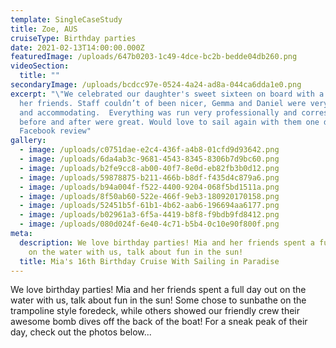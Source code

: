 ```yaml
---
template: SingleCaseStudy
title: Zoe, AUS
cruiseType: Birthday parties
date: 2021-02-13T14:00:00.000Z
featuredImage: /uploads/647b0203-1c49-4dce-bc2b-bedde04db260.png
videoSection:
  title: ""
secondaryImage: /uploads/bcdcc97e-0524-4a24-ad8a-044ca6dda1e0.png
excerpt: "\"We celebrated our daughter's sweet sixteen on board with a group of
  her friends. Staff couldn’t of been nicer, Gemma and Daniel were very friendly
  and accommodating.  Everything was run very professionally and correspondence
  before and after were great. Would love to sail again with them one day.\" -
  Facebook review"
gallery:
  - image: /uploads/c0751dae-e2c4-436f-a4b8-01cfd9d93642.png
  - image: /uploads/6da4ab3c-9681-4543-8345-8306b7d9bc60.png
  - image: /uploads/b2fe9cc8-ab00-40f7-8e0d-eb82fb3b0d12.png
  - image: /uploads/59878875-b211-466b-b8df-f435d4c879a6.png
  - image: /uploads/b94a004f-f522-4400-9204-068f5bd1511a.png
  - image: /uploads/8f50ab60-522e-466f-9eb3-180920170158.png
  - image: /uploads/52451b5f-61b1-4b62-aab6-196694aa6177.png
  - image: /uploads/b02961a3-6f5a-4419-b8f8-f9bdb9fd8412.png
  - image: /uploads/080d024f-6e40-4c71-b5b4-0c10e90f800f.png
meta:
  description: We love birthday parties! Mia and her friends spent a full day out
    on the water with us, talk about fun in the sun!
  title: Mia's 16th Birthday Cruise With Sailing in Paradise
---
```

We love birthday parties! Mia and her friends spent a full day out on the water with us, talk about fun in the sun! Some chose to sunbathe on the trampoline style foredeck, while others showed our friendly crew their awesome bomb dives off the back of the boat! For a sneak peak of their day, check out the photos below...